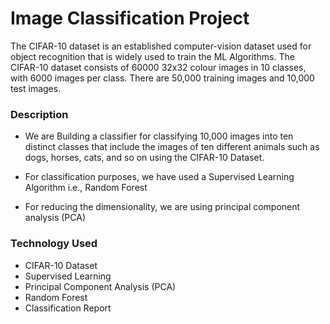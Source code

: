 # Image Classification Project
 The CIFAR-10 dataset is an established computer-vision dataset used for object recognition that is widely used to train the ML Algorithms.
The CIFAR-10 dataset consists of 60000 32x32 colour images in 10 classes, with 6000 images per class. There are 50,000 training images and 10,000 test images.

### Description

* We are Building a classifier for classifying 10,000 images into ten distinct classes that include the images of ten different animals such as dogs, horses, cats, and so on using the CIFAR-10 Dataset.

* For classification purposes, we have used a Supervised Learning Algorithm i.e., Random Forest

* For reducing the dimensionality, we are using principal component analysis (PCA)

### Technology Used

* CIFAR-10 Dataset
* Supervised Learning 
* Principal Component Analysis (PCA)
* Random Forest
* Classification Report


